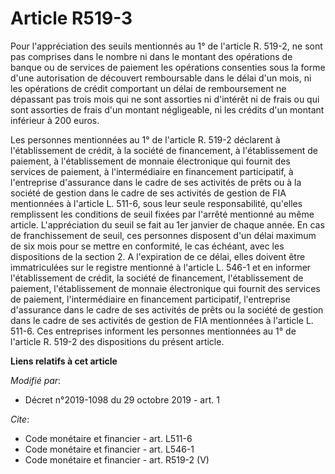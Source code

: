 # Article R519-3

Pour l'appréciation des seuils mentionnés au 1° de l'article R. 519-2, ne sont pas comprises dans le nombre ni dans le
montant des opérations de banque ou de services de paiement les opérations consenties sous la forme d'une autorisation de
découvert remboursable dans le délai d'un mois, ni les opérations de crédit comportant un délai de remboursement ne dépassant
pas trois mois qui ne sont assorties ni d'intérêt ni de frais ou qui sont assorties de frais d'un montant négligeable, ni les
crédits d'un montant inférieur à 200 euros. 

Les personnes mentionnées au 1° de l'article R. 519-2 déclarent à l'établissement de crédit, à la société de financement, à
l'établissement de paiement, à l'établissement de monnaie électronique qui fournit des services de paiement, à
l'intermédiaire en financement participatif, à l'entreprise d'assurance dans le cadre de ses activités de prêts ou à la
société de gestion dans le cadre de ses activités de gestion de FIA mentionnées à l'article L. 511-6, sous leur seule
responsabilité, qu'elles remplissent les conditions de seuil fixées par l'arrêté mentionné au même article. L'appréciation du
seuil se fait au 1er janvier de chaque année. En cas de franchissement de seuil, ces personnes disposent d'un délai maximum
de six mois pour se mettre en conformité, le cas échéant, avec les dispositions de la section 2. A l'expiration de ce délai,
elles doivent être immatriculées sur le registre mentionné à l'article L. 546-1 et en informer l'établissement de crédit, la
société de financement, l'établissement de paiement, l'établissement de monnaie électronique qui fournit des services de
paiement, l'intermédiaire en financement participatif, l'entreprise d'assurance dans le cadre de ses activités de prêts ou la
société de gestion dans le cadre de ses activités de gestion de FIA mentionnées à l'article L. 511-6. Ces entreprises
informent les personnes mentionnées au 1° de l'article R. 519-2 des dispositions du présent article.

**Liens relatifs à cet article**

_Modifié par_:

  - Décret n°2019-1098 du 29 octobre 2019 - art. 1

_Cite_:

  - Code monétaire et financier - art. L511-6
  - Code monétaire et financier - art. L546-1
  - Code monétaire et financier - art. R519-2 (V)
